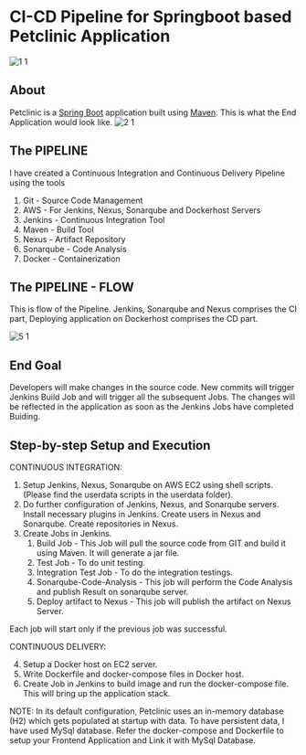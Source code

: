 # CI-CD Pipeline for Springboot based Petclinic Application

![1 1](https://user-images.githubusercontent.com/84190111/127105410-ccc2e111-4fe3-459a-9b78-b41cdf29994e.png)

## About
Petclinic is a [Spring Boot](https://spring.io/guides/gs/spring-boot) application built using [Maven](https://spring.io/guides/gs/maven/). 
This is what the End Application would look like.
![2 1](https://user-images.githubusercontent.com/84190111/127105693-fc3ca271-9a1f-48dc-898e-d79564d64231.png)


## The PIPELINE
I have created a Continuous Integration and Continuous Delivery Pipeline using the  tools 

1. Git - Source Code Management
2. AWS -  For Jenkins, Nexus, Sonarqube and Dockerhost Servers
3. Jenkins - Continuous Integration Tool
4. Maven - Build Tool
5. Nexus - Artifact Repository
6. Sonarqube - Code Analysis
7. Docker - Containerization

## The PIPELINE - FLOW

This is flow of the Pipeline. Jenkins, Sonarqube and Nexus comprises the CI part, Deploying application on Dockerhost comprises the CD part.

![5 1](https://user-images.githubusercontent.com/84190111/127106959-4d0405f8-4bf4-4d81-ae5f-ae512995fc88.png)

## End Goal

Developers will make changes in the source code. New commits will trigger Jenkins Build Job and will trigger all the subsequent Jobs. The changes will be reflected in the application as soon as the Jenkins Jobs have completed Buiding.

## Step-by-step Setup and Execution

CONTINUOUS INTEGRATION:

1. Setup Jenkins, Nexus, Sonarqube on AWS EC2 using shell scripts.(Please find the userdata scripts in the userdata folder).
2. Do further configuration of Jenkins, Nexus, and Sonarqube servers. Install necessary plugins in Jenkins. Create users in Nexus and Sonarqube. Create repositories in Nexus.
3. Create Jobs in Jenkins.
    1. Build Job - This Job will pull the source code from GIT and build it using Maven. It will generate a jar file.
    2. Test Job - To do unit testing.
    3. Integration Test Job - To do the integration testings.
    4. Sonarqube-Code-Analysis - This job will perform the Code Analysis and publish Result on sonarqube server.
    5. Deploy artifact to Nexus - This job will publish the artifact on Nexus Server.

Each job will start only if the previous job was successful.

CONTINUOUS DELIVERY:

4. Setup a Docker host on EC2 server.  
5. Write Dockerfile and docker-compose files in Docker host.
6. Create Job in Jenkins to build image and run the docker-compose file. This will bring up the application stack.

NOTE: In its default configuration, Petclinic uses an in-memory database (H2) which gets populated at startup with data. To have persistent data, I have used MySql database. Refer the docker-compose and Dockerfile to setup your Frontend Application and Link it with MySql Database. 




